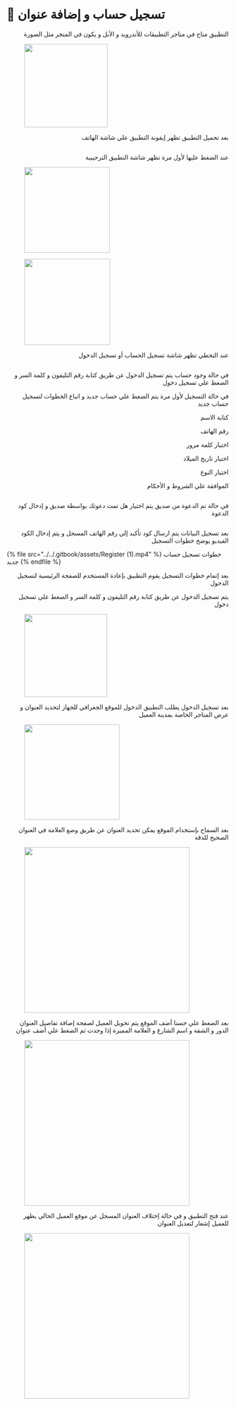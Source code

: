 # 📲 تسجيل حساب و إضافة عنوان

<p align="right">التطبيق متاح في متاجر التطبيقات للأندرويد و الأبل و يكون في المتجر مثل الصورة </p>

<figure><img src="../../.gitbook/assets/image (10).png" alt="" width="189"><figcaption></figcaption></figure>

<p align="right">بعد تحميل التطبيق تظهر إيقونة التطبيق علي شاشة الهاتف</p>

<figure><img src="../../.gitbook/assets/image (1) (1) (1) (1).png" alt=""><figcaption></figcaption></figure>

<p align="right">عند الضغط عليها لأول مرة تظهر شاشة التطبيق الترحيبية</p>

<figure><img src="../../.gitbook/assets/image (2) (1) (1) (1).png" alt="" width="194"><figcaption></figcaption></figure>

<figure><img src="../../.gitbook/assets/image (3) (1) (1) (1).png" alt="" width="195"><figcaption></figcaption></figure>

<p align="right">عند التخطي تظهر شاشة تسجيل الحساب أو تسجيل الدخول</p>

<figure><img src="../../.gitbook/assets/image (4) (1) (1).png" alt=""><figcaption></figcaption></figure>

<p align="right">في حالة وجود حساب يتم تسجيل الدخول عن طريق كتابة رقم التليفون و كلمة السر و الضغط علي تسجيل دخول</p>

<p align="right">في حالة التسجيل لأول مرة يتم الضغط علي حساب جديد و اتباع الخطوات لتسجيل حساب جديد</p>

<p align="right">كتابة الاسم</p>

<p align="right">رقم الهاتف</p>

<p align="right">اختيار كلمة مرور</p>

<p align="right">اختيار تاريخ الميلاد</p>

<p align="right">اختيار النوع</p>

<p align="right">الموافقة علي الشروط و الأحكام</p>

<figure><img src="../../.gitbook/assets/image (5) (1).png" alt=""><figcaption></figcaption></figure>

<p align="right">في حالة تم الدعوة من صديق يتم اختيار هل تمت دعوتك بواسطة صديق و إدخال كود الدعوة </p>

<figure><img src="../../.gitbook/assets/image (6) (1).png" alt=""><figcaption></figcaption></figure>

<p align="right">بعد تسجيل البيانات يتم ارسال كود تأكيد إلي رقم الهاتف المسجل و يتم إدخال الكود الفيديو يوضح خطوات التسجيل</p>

{% file src="../../.gitbook/assets/Register (1).mp4" %}
خطوات تسجيل حساب جديد
{% endfile %}

<p align="right">بعد إتمام خطوات التسجيل يقوم التطبيق بإعادة المستخدم للصفحة الرئيسية لتسجيل الدخول</p>

<p align="right"> يتم تسجيل الدخول عن طريق كتابة رقم التليفون و كلمة السر و الضغط علي تسجيل دخول</p>

<figure><img src="../../.gitbook/assets/image (4) (1) (1).png" alt="" width="188"><figcaption></figcaption></figure>

<p align="right">بعد تسجيل الدخول يطلب التطبيق الدخول للموقع الجغرافي للجهاز لتحديد العنوان و عرض المتاجر الخاصة بمدينة العميل</p>

<figure><img src="../../.gitbook/assets/image (7) (1).png" alt="" width="216"><figcaption></figcaption></figure>

<p align="right">بعد السماح بإستخدام الموقع يمكن تحديد العنوان عن طريق وضع العلامة في العنوان الصحيح للدقة</p>

<figure><img src="../../.gitbook/assets/Screenshot_٢٠٢٥٠٧٢٧-١٦٢٤١٩.png" alt="" width="375"><figcaption></figcaption></figure>

<p align="right">بعد الضغط علي حسنا أضف الموقع يتم تحويل العميل لصفحة إضافة تفاصيل العنوان الدور و الشقة و اسم الشارع و العلامة المميزة إذا وجدت ثم الضغط علي أضف عنوان</p>

<figure><img src="../../.gitbook/assets/Screenshot_٢٠٢٥٠٧٢٧-١٦٢٩٣٤.png" alt="" width="375"><figcaption></figcaption></figure>

<p align="right">عند فتح التطبيق و في حالة إختلاف العنوان المسجل عن موقع العميل الحالي يظهر للعميل إشعار لتعديل العنوان</p>

<figure><img src="../../.gitbook/assets/Screenshot_٢٠٢٥٠٧٢٨-٠٨٣١٢٧.png" alt="" width="375"><figcaption></figcaption></figure>

